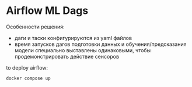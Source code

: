 # Airflow ML Dags

Особенности решения:
- даги и таски конфигурируются из yaml файлов
- время запусков дагов подготовки данных и обучения/предсказания модели специально выставлены
одинаковыми, чтобы продемонстрировать действие сенсоров


to deploy airflow:
~~~
docker compose up
~~~
